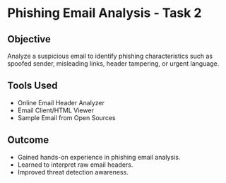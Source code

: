 # Phishing Email Analysis - Task 2

##  Objective
Analyze a suspicious email to identify phishing characteristics such as spoofed sender, misleading links, header tampering, or urgent language.

## Tools Used
- Online Email Header Analyzer
- Email Client/HTML Viewer
- Sample Email from Open Sources

## Outcome
- Gained hands-on experience in phishing email analysis.
- Learned to interpret raw email headers.
- Improved threat detection awareness.

